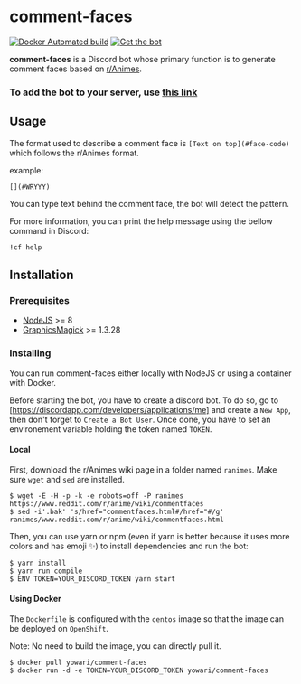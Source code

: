# comment-faces

[![Docker Automated build][s1]][dc] [![Get the bot][s2]][bo]

[s1]: https://img.shields.io/docker/automated/jrottenberg/ffmpeg.svg
[s2]: https://img.shields.io/badge/Discord-Add%20to%20your%20server-blue.svg

[dc]: https://hub.docker.com/r/yowari/comment-faces/
[bo]: https://discordapp.com/oauth2/authorize?client_id=307244970451009538&scope=bot

**comment-faces** is a Discord bot whose primary function is to
generate comment faces based on [r/Animes][ra].

[ra]: https://www.reddit.com/r/anime

### To add the bot to your server, use [this link][bo]

## Usage

The format used to describe a comment face is `[Text on top](#face-code)`
which follows the r/Animes format.

example:

```
[](#WRYYY)
```

You can type text behind the comment face, the bot will detect the pattern.

For more information, you can print the help message using the bellow command in
Discord:

```
!cf help
```

## Installation

### Prerequisites

- [NodeJS][no] >= 8
- [GraphicsMagick][gm] >= 1.3.28

[no]: https://nodejs.org
[gm]: http://www.graphicsmagick.org/

### Installing

You can run comment-faces either locally with NodeJS or using a container with
Docker.

Before starting the bot, you have to create a discord bot. To do so, go to [https://discordapp.com/developers/applications/me]
and create a `New App`, then don't forget to `Create a Bot User`. Once done,
you have to set an environement variable holding the token named `TOKEN`.

#### Local

First, download the r/Animes wiki page in a folder named `ranimes`. Make sure
`wget` and `sed` are installed.

```
$ wget -E -H -p -k -e robots=off -P ranimes https://www.reddit.com/r/anime/wiki/commentfaces
$ sed -i'.bak' 's/href="commentfaces.html#/href="#/g' ranimes/www.reddit.com/r/anime/wiki/commentfaces.html
```

Then, you can use yarn or npm (even if yarn is better because it uses more
colors and has emoji :sparkles:) to install dependencies and run the bot:

```
$ yarn install
$ yarn run compile
$ ENV TOKEN=YOUR_DISCORD_TOKEN yarn start
```

#### Using Docker

The `Dockerfile` is configured with the `centos` image so that the image can be
deployed on `OpenShift`.

Note: No need to build the image, you can directly pull it.

```
$ docker pull yowari/comment-faces
$ docker run -d -e TOKEN=YOUR_DISCORD_TOKEN yowari/comment-faces
```
